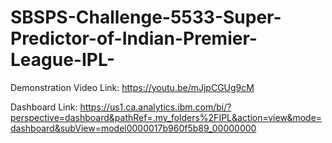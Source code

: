# SBSPS-Challenge-5533-Super-Predictor-of-Indian-Premier-League-IPL-

Demonstration Video Link: https://youtu.be/mJjpCGUg9cM

Dashboard Link: https://us1.ca.analytics.ibm.com/bi/?perspective=dashboard&pathRef=.my_folders%2FIPL&action=view&mode=dashboard&subView=model0000017b960f5b89_00000000
